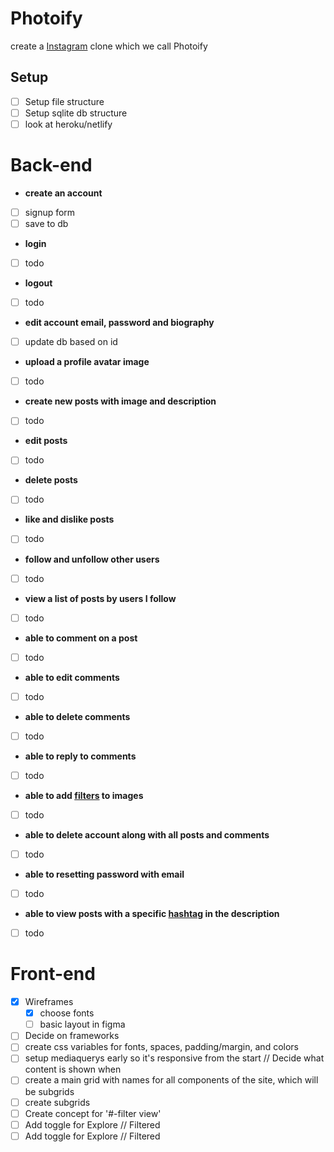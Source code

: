 # Photoify
 create a [Instagram](https://enmwikipediaorg/wiki/Instagram) clone which we call Photoify


## Setup
* [ ] Setup file structure
* [ ] Setup sqlite db structure
* [ ] look at heroku/netlify

# Back-end

- **create an account**
* [ ] signup form
* [ ] save to db
- **login**
* [ ] todo
- **logout**
* [ ] todo
- **edit account email, password and biography**
* [ ] update db based on id
- **upload a profile avatar image**
* [ ] todo
- **create new posts with image and description**
* [ ] todo
- **edit posts**
* [ ] todo
- **delete posts**
* [ ] todo
- **like and dislike posts**
* [ ] todo
- **follow and unfollow other users**
* [ ] todo
- **view a list of posts by users I follow**
* [ ] todo
- **able to comment on a post**
* [ ] todo
- **able to edit comments**
* [ ] todo
- **able to delete comments**
* [ ] todo
- **able to reply to comments**
* [ ] todo
- **able to add [filters](https://picturepan2githubio/instagramcss/) to images**
* [ ] todo
- **able to delete account along with all posts and comments**
* [ ] todo
- **able to resetting password with email**
* [ ] todo
- **able to view posts with a specific [hashtag](https://enmwikipediaorg/wiki/Hashtag) in the description**
* [ ] todo

# Front-end
* [x] Wireframes  
  * [x] choose fonts  
  * [ ] basic layout in figma  
* [ ] Decide on frameworks
* [ ] create css variables for fonts, spaces, padding/margin, and colors
* [ ] setup mediaquerys early so it's responsive from the start // Decide what content is shown when
* [ ] create a main grid with names for all components of the site, which will be subgrids
* [ ] create subgrids
* [ ] Create concept for '#-filter view'
* [ ] Add toggle for Explore // Filtered
* [ ] Add toggle for Explore // Filtered
